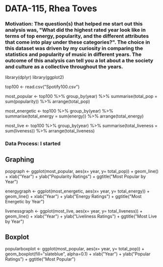 # DATA-115, Rhea Toves

### Motivation: The question(s) that helped me start out this analysis was, "What did the highest rated year look like in terms of top energy, popularity, and the different attributes that come into play under these categories?". The choice in this dataset was driven by my curiosity in comparing the statistics and popularity of music in different years. The outcome of this analysis can tell you a lot about a the society and culture as a collective throughout the years.

library(dplyr)
library(ggplot2)

top100 <- read.csv("Spotify100.csv")

most_popular <- top100 %>%
  group_by(year) %>%
  summarise(total_pop = sum(popularity)) %>%
  arrange(total_pop)

most_energetic <- top100 %>%
  group_by(year) %>%
  summarise(total_energy = sum(energy)) %>%
  arrange(total_energy)

most_live <- top100 %>%
  group_by(year) %>%
  summarise(total_liveness = sum(liveness)) %>%
  arrange(total_liveness)
  
### Data Process: I started 

## Graphing

popgraph <- ggplot(most_popular, aes(x= year, y= total_pop)) +
  geom_line() +
  xlab("Year") +
  ylab("Popularity Ratings") +
  ggtitle("Most Popular by Year")

energygraph <- ggplot(most_energetic, aes(x= year, y= total_energy)) +
  geom_line() +
  xlab("Year") +
  ylab("Energy Ratings") +
  ggtitle("Most Energetic by Year")

livenessgraph <- ggplot(most_live, aes(x= year, y= total_liveness)) +
  geom_line() +
  xlab("Year") +
  ylab("Liveliness Ratings") +
  ggtitle("Most Live by Year")
  
  ## Boxplot
  
  popularboxplot <- ggplot(most_popular, aes(x= year, y= total_pop)) +
  geom_boxplot(fill="slateblue", alpha=0.1) +
  xlab("Year") +
  ylab("Popular Ratings") +
  ggtitle("Most Popular")
